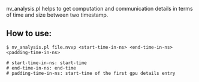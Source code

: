 nv_analysis.pl helps to get computation and communication details in terms of time and size between two timestamp.

## How to use:
```
$ nv_analysis.pl file.nvvp <start-time-in-ns> <end-time-in-ns> <padding-time-in-ns>

# start-time-in-ns: start-time
# end-time-in-ns: end-time
# padding-time-in-ns: start-time of the first gpu details entry
```
